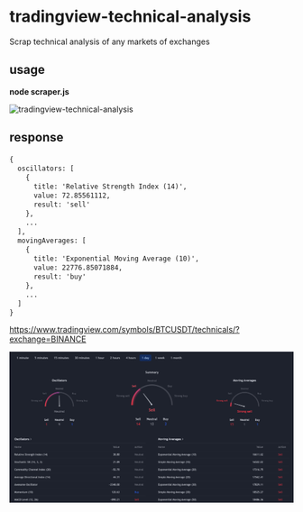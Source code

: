 
# tradingview-technical-analysis
Scrap technical analysis of any markets of exchanges

##  usage
**node scraper.js**

![tradingview-technical-analysis](https://github.com/devzarghami/tradingview-technical-analysis/blob/main/tradingview-technical-analysis-compare.png)


## response
    {
      oscillators: [
        {
          title: 'Relative Strength Index (14)',
          value: 72.85561112,
          result: 'sell'
        },
        ...
      ],
      movingAverages: [
        {
          title: 'Exponential Moving Average (10)',
          value: 22776.85071884,
          result: 'buy'
        },
        ...
      ]
    }

https://www.tradingview.com/symbols/BTCUSDT/technicals/?exchange=BINANCE

![tradingview-technical-analysis](https://github.com/devzarghami/tradingview-technical-analysis/blob/main/tradingview-technical-analysis.png)

